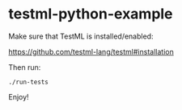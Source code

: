 testml-python-example
=====================

Make sure that TestML is installed/enabled:

https://github.com/testml-lang/testml#installation

Then run:
```
./run-tests
```

Enjoy!
